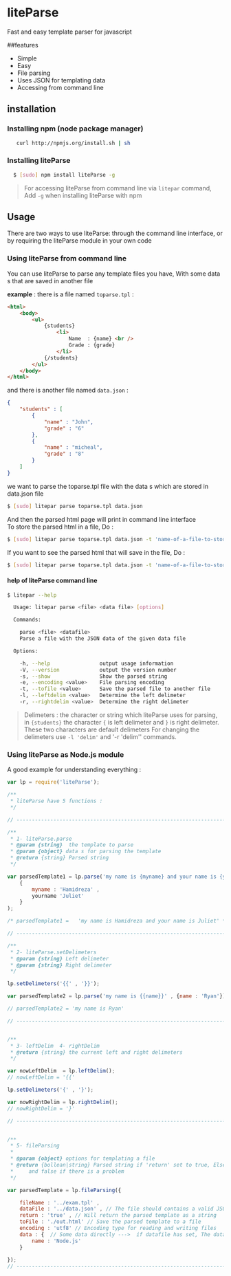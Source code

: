 # liteParse
Fast and easy template parser for javascript 


##features

- Simple
- Easy
- File parsing
- Uses JSON for templating data
- Accessing from command line

## installation

### Installing npm (node package manager)
``` bash
   curl http://npmjs.org/install.sh | sh
```

### Installing liteParse
```bash
  $ [sudo] npm install liteParse -g
```

> For accessing liteParse from command line via `litepar` command, Add `-g` when installing liteParse with npm


## Usage
There are two ways to use liteParse: through the command line interface, or by requiring the liteParse module in your own code


### Using liteParse from command line
You can use liteParse to parse any template files you have, With some data s that are saved in another file

**example** : 
there is a file named `toparse.tpl` :
```html
<html>
    <body>
    	<ul>
    	    {students}
    	    	<li>
    	    	    Name  : {name} <br />
    	    	    Grade : {grade}
    	    	</li>
    	    {/students}
    	</ul>
    </body>
</html>
```

and there is another file named `data.json` :
```JSON
{
    "students" : [
    	{
    	    "name" : "John",
    	    "grade" : "6"
    	},
    	{
    	    "name" : "micheal",
    	    "grade" : "8"
    	}
    ]
}
```

we want to parse the toparse.tpl file with the data s which are stored in data.json file
```bash
$ [sudo] litepar parse toparse.tpl data.json
```
And then the parsed html page will print in command line interface <br />
To store the parsed html in a file, Do :
```bash
$ [sudo] litepar parse toparse.tpl data.json -t 'name-of-a-file-to-store'
```
If you want to see the parsed html that will save in the file, Do :
```bash
$ [sudo] litepar parse toparse.tpl data.json -t 'name-of-a-file-to-store' -p
```
#### help of liteParse command line
``` bash
$ litepar --help

  Usage: litepar parse <file> <data file> [options]

  Commands:

    parse <file> <datafile>
    Parse a file with the JSON data of the given data file

  Options:

    -h, --help                output usage information
    -V, --version             output the version number
    -s, --show                Show the parsed string
    -e, --encoding <value>    File parsing encoding
    -t, --tofile <value>      Save the parsed file to another file
    -l, --leftdelim <value>   Determine the left delimeter
    -r, --rightdelim <value>  Determine the right delimeter


```

> Delimeters : the character or string which liteParse uses for parsing, in `{students}` the character `{` is left delimeter and `}` is right delimeter. These two characters are default delimeters
> For changing the delimeters use `-l 'delim'` and '-r 'delim'' commands.

### Using liteParse as Node.js module
A good example for understanding everything :
``` javascript
var lp = require('liteParse');

/**
 * liteParse have 5 functions :
 */

// -------------------------------------------------------------------------------------------

/**
 * 1- liteParse.parse
 * @param {string}  the template to parse
 * @param {object} data s for parsing the template
 * @return {string} Parsed string
 */

var parsedTemplate1 = lp.parse('my name is {myname} and your name is {yourname}' , 
    {
    	myname : 'Hamidreza' ,
    	yourname 'Juliet'
    }
);

/* parsedTemplate1 =   'my name is Hamidreza and your name is Juliet' */

// -------------------------------------------------------------------------------------------

/**
 * 2- liteParse.setDelimeters
 * @param {string} Left delimeter
 * @param {string} Right delimeter
 */

lp.setDelimeters('{{' , '}}');

var parsedTemplate2 = lp.parse('my name is {{name}}' , {name : 'Ryan'});

// parsedTemplate2 = 'my name is Ryan'

// -------------------------------------------------------------------------------------------


/**
 * 3- leftDelim  4- rightDelim
 * @return {string} the current left and right delimeters
 */ 

var nowLeftDelim  = lp.leftDelim();
// nowLeftDelim = '{{'

lp.setDelimeters('{' , '}');

var nowRightDelim = lp.rightDelim();
// nowRightDelim = '}'

// -------------------------------------------------------------------------------------------


/**
 * 5- fileParsing
 *
 * @param {object} options for templating a file
 * @return {bollean|string} Parsed string if 'return' set to true, Else returns true if there is no problem
 *     and false if there is a problem
 */

var parsedTemplate = lp.fileParsing({

    fileName : '../exam.tpl' ,
    dataFile : '../data.json' , // The file should contains a valid JSON
    return : 'true' , // Will return the parsed template as a string    Default = true
    toFile : './out.html' // Save the parsed template to a file
    encoding : 'utf8' // Encoding type for reading and writing files    Default = 'utf8'
    data : {  // Some data directly --->  if datafile has set, The data s of datafile will merge with this data object
    	name : 'Node.js'  
    }
    
});
// -------------------------------------------------------------------------------------------
```
